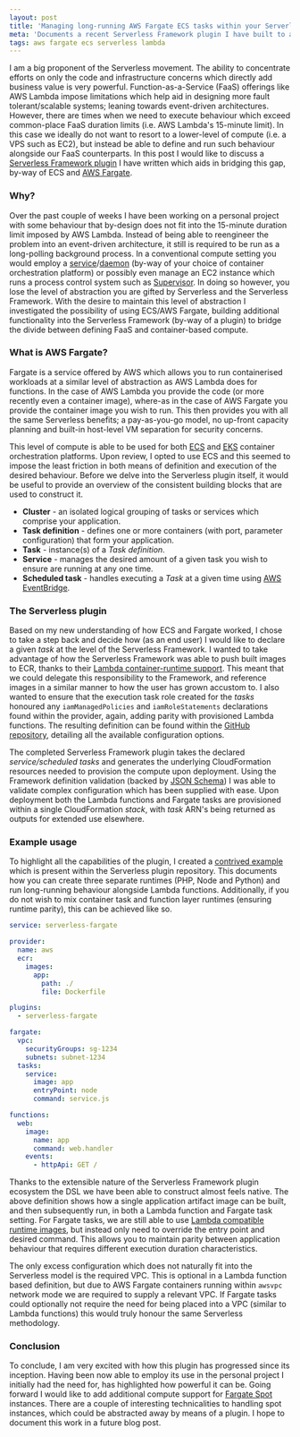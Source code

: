 ```yaml
---
layout: post
title: 'Managing long-running AWS Fargate ECS tasks within your Serverless project'
meta: 'Documents a recent Serverless Framework plugin I have built to aid in bridging the gap between running behaviour within both AWS Lambda and AWS Fargate compute platforms'
tags: aws fargate ecs serverless lambda
---
```


I am a big proponent of the Serverless movement.
The ability to concentrate efforts on only the code and infrastructure concerns which directly add business value is very powerful.
Function-as-a-Service (FaaS) offerings like AWS Lambda impose limitations which help aid in designing more fault tolerant/scalable systems; leaning towards event-driven architectures.
However, there are times when we need to execute behaviour which exceed common-place FaaS duration limits (i.e. AWS Lambda's 15-minute limit).
In this case we ideally do not want to resort to a lower-level of compute (i.e. a VPS such as EC2), but instead be able to define and run such behaviour alongside our FaaS counterparts.
In this post I would like to discuss a [Serverless Framework plugin](https://github.com/eddmann/serverless-fargate) I have written which aids in bridging this gap, by-way of ECS and [AWS Fargate](https://aws.amazon.com/fargate/).

<!--more-->

### Why?

Over the past couple of weeks I have been working on a personal project with some behaviour that by-design does not fit into the 15-minute duration limit imposed by AWS Lambda.
Instead of being able to reengineer the problem into an event-driven architecture, it still is required to be run as a long-polling background process.
In a conventional compute setting you would employ a [service](https://kubernetes.io/docs/concepts/services-networking/service/)/[daemon](https://kubernetes.io/docs/concepts/workloads/controllers/daemonset/) (by-way of your choice of container orchestration platform) or possibly even manage an EC2 instance which runs a process control system such as [Supervisor](http://supervisord.org/).
In doing so however, you lose the level of abstraction you are gifted by Serverless and the Serverless Framework.
With the desire to maintain this level of abstraction I investigated the possibility of using ECS/AWS Fargate, building additional functionality into the Serverless Framework (by-way of a plugin) to bridge the divide between defining FaaS and container-based compute.

### What is AWS Fargate?

Fargate is a service offered by AWS which allows you to run containerised workloads at a similar level of abstraction as AWS Lambda does for functions.
In the case of AWS Lambda you provide the code (or more recently even a container image), where-as in the case of AWS Fargate you provide the container image you wish to run.
This then provides you with all the same Serverless benefits; a pay-as-you-go model, no up-front capacity planning and built-in host-level VM separation for security concerns.

This level of compute is able to be used for both [ECS](https://aws.amazon.com/ecs/) and [EKS](https://aws.amazon.com/eks/) container orchestration platforms.
Upon review, I opted to use ECS and this seemed to impose the least friction in both means of definition and execution of the desired behaviour.
Before we delve into the Serverless plugin itself, it would be useful to provide an overview of the consistent building blocks that are used to construct it.

- **Cluster** - an isolated logical grouping of tasks or services which comprise your application.
- **Task definition** - defines one or more containers (with port, parameter configuration) that form your application.
- **Task** - instance(s) of a _Task definition_.
- **Service** - manages the desired amount of a given task you wish to ensure are running at any one time.
- **Scheduled task** - handles executing a _Task_ at a given time using [AWS EventBridge](https://aws.amazon.com/eventbridge/).

### The Serverless plugin

Based on my new understanding of how ECS and Fargate worked, I chose to take a step back and decide how (as an end user) I would like to declare a given _task_ at the level of the Serverless Framework.
I wanted to take advantage of how the Serverless Framework was able to push built images to ECR, thanks to their [Lambda container-runtime support](https://www.serverless.com/blog/container-support-for-lambda).
This meant that we could delegate this responsibility to the Framework, and reference images in a similar manner to how the user has grown accustom to.
I also wanted to ensure that the execution task role created for the _tasks_ honoured any `iamManagedPolicies` and `iamRoleStatements` declarations found within the provider, again, adding parity with provisioned Lambda functions.
The resulting definition can be found within the [GitHub repository](https://github.com/eddmann/serverless-fargate#example), detailing all the available configuration options.

The completed Serverless Framework plugin takes the declared _service/scheduled tasks_ and generates the underlying CloudFormation resources needed to provision the compute upon deployment.
Using the Framework definition validation (backed by [JSON Schema](https://json-schema.org/)) I was able to validate complex configuration which has been supplied with ease.
Upon deployment both the Lambda functions and Fargate tasks are provisioned within a single CloudFormation _stack_, with _task_ ARN's being returned as outputs for extended use elsewhere.

### Example usage

To highlight all the capabilities of the plugin, I created a [contrived example](https://github.com/eddmann/serverless-fargate/tree/main/example) which is present within the Serverless plugin repository.
This documents how you can create three separate runtimes (PHP, Node and Python) and run long-running behaviour alongside Lambda functions.
Additionally, if you do not wish to mix container task and function layer runtimes (ensuring runtime parity), this can be achieved like so.

```yaml
service: serverless-fargate

provider:
  name: aws
  ecr:
    images:
      app:
        path: ./
        file: Dockerfile

plugins:
  - serverless-fargate

fargate:
  vpc:
    securityGroups: sg-1234
    subnets: subnet-1234
  tasks:
    service:
      image: app
      entryPoint: node
      command: service.js

functions:
  web:
    image:
      name: app
      command: web.handler
    events:
      - httpApi: GET /
```

Thanks to the extensible nature of the Serverless Framework plugin ecosystem the DSL we have been able to construct almost feels native.
The above definition shows how a single application artifact image can be built, and then subsequently run, in both a Lambda function and Fargate task setting.
For Fargate tasks, we are still able to use [Lambda compatible runtime images](https://github.com/aws/aws-lambda-base-images), but instead only need to override the entry point and desired command.
This allows you to maintain parity between application behaviour that requires different execution duration characteristics.

The only excess configuration which does not naturally fit into the Serverless model is the required VPC.
This is optional in a Lambda function based definition, but due to AWS Fargate containers running within `awsvpc` network mode we are required to supply a relevant VPC.
If Fargate tasks could optionally not require the need for being placed into a VPC (similar to Lambda functions) this would truly honour the same Serverless methodology.

### Conclusion

To conclude, I am very excited with how this plugin has progressed since its inception.
Having been now able to employ its use in the personal project I initially had the need for, has highlighted how powerful it can be.
Going forward I would like to add additional compute support for [Fargate Spot](https://docs.aws.amazon.com/AmazonECS/latest/bestpracticesguide/ec2-and-fargate-spot.html) instances.
There are a couple of interesting technicalities to handling spot instances, which could be abstracted away by means of a plugin.
I hope to document this work in a future blog post.
